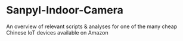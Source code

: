 # Sanpyl-Indoor-Camera
An overview of relevant scripts &amp; analyses for one of the many cheap Chinese IoT devices available on Amazon
